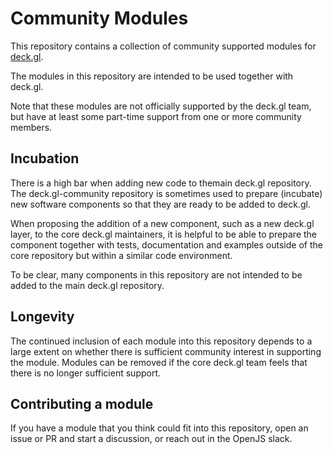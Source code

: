 # Community Modules

This repository contains a collection of community supported modules for [deck.gl](https://deck.gl).

The modules in this repository are intended to be used together with deck.gl. 

Note that these modules are not officially supported by the deck.gl team, but have at least some part-time support from one or more community members.

## Incubation

There is a high bar when adding new code to themain deck.gl repository. The deck.gl-community repository is sometimes used to prepare (incubate) new software components so that they are ready to be added to deck.gl. 

When proposing the addition of a new component, such as a new deck.gl layer,
to the core deck.gl maintainers, it is helpful to be able to prepare the component together with tests, documentation and examples outside of the core repository but within a similar code environment.

To be clear, many components in this repository are not intended to be added to the main deck.gl repository.

## Longevity

The continued inclusion of each module into this repository depends to a large extent on whether there is sufficient community interest in supporting the module. Modules can be removed if the core deck.gl team feels that there is no longer sufficient support.

## Contributing a module

If you have a module that you think could fit into this repository, open an issue or PR and start a discussion, or reach out in the OpenJS slack.
